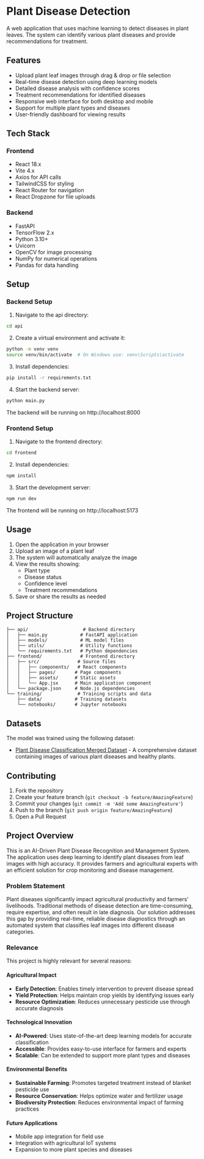 # Plant Disease Detection

A web application that uses machine learning to detect diseases in plant leaves. The system can identify various plant diseases and provide recommendations for treatment.

## Features

- Upload plant leaf images through drag & drop or file selection
- Real-time disease detection using deep learning models
- Detailed disease analysis with confidence scores
- Treatment recommendations for identified diseases
- Responsive web interface for both desktop and mobile
- Support for multiple plant types and diseases
- User-friendly dashboard for viewing results

## Tech Stack

### Frontend
- React 18.x
- Vite 4.x
- Axios for API calls
- TailwindCSS for styling
- React Router for navigation
- React Dropzone for file uploads

### Backend
- FastAPI
- TensorFlow 2.x
- Python 3.10+
- Uvicorn
- OpenCV for image processing
- NumPy for numerical operations
- Pandas for data handling

## Setup

### Backend Setup
1. Navigate to the api directory:
```bash
cd api
```

2. Create a virtual environment and activate it:
```bash
python -m venv venv
source venv/bin/activate  # On Windows use: venv\Scripts\activate
```

3. Install dependencies:
```bash
pip install -r requirements.txt
```

4. Start the backend server:
```bash
python main.py
```

The backend will be running on http://localhost:8000

### Frontend Setup
1. Navigate to the frontend directory:
```bash
cd frontend
```

2. Install dependencies:
```bash
npm install
```

3. Start the development server:
```bash
npm run dev
```

The frontend will be running on http://localhost:5173

## Usage

1. Open the application in your browser
2. Upload an image of a plant leaf
3. The system will automatically analyze the image
4. View the results showing:
   - Plant type
   - Disease status
   - Confidence level
   - Treatment recommendations
5. Save or share the results as needed

## Project Structure

```
├── api/                    # Backend directory
│   ├── main.py            # FastAPI application
│   ├── models/            # ML model files
│   ├── utils/             # Utility functions
│   └── requirements.txt   # Python dependencies
├── frontend/              # Frontend directory
│   ├── src/              # Source files
│   │   ├── components/   # React components
│   │   ├── pages/       # Page components
│   │   ├── assets/      # Static assets
│   │   └── App.jsx      # Main application component
│   └── package.json     # Node.js dependencies
└── training/             # Training scripts and data
    ├── data/            # Training datasets
    └── notebooks/       # Jupyter notebooks
```

## Datasets

The model was trained using the following dataset:
- [Plant Disease Classification Merged Dataset](https://www.kaggle.com/datasets/alinedobrovsky/plant-disease-classification-merged-dataset?resource=download) - A comprehensive dataset containing images of various plant diseases and healthy plants.

## Contributing

1. Fork the repository
2. Create your feature branch (`git checkout -b feature/AmazingFeature`)
3. Commit your changes (`git commit -m 'Add some AmazingFeature'`)
4. Push to the branch (`git push origin feature/AmazingFeature`)
5. Open a Pull Request

## Project Overview

This is an AI-Driven Plant Disease Recognition and Management System. The application uses deep learning to identify plant diseases from leaf images with high accuracy. It provides farmers and agricultural experts with an efficient solution for crop monitoring and disease management.

### Problem Statement

Plant diseases significantly impact agricultural productivity and farmers' livelihoods. Traditional methods of disease detection are time-consuming, require expertise, and often result in late diagnosis. Our solution addresses this gap by providing real-time, reliable disease diagnostics through an automated system that classifies leaf images into different disease categories.

### Relevance

This project is highly relevant for several reasons:

#### Agricultural Impact
- **Early Detection**: Enables timely intervention to prevent disease spread
- **Yield Protection**: Helps maintain crop yields by identifying issues early
- **Resource Optimization**: Reduces unnecessary pesticide use through accurate diagnosis

#### Technological Innovation
- **AI-Powered**: Uses state-of-the-art deep learning models for accurate classification
- **Accessible**: Provides easy-to-use interface for farmers and experts
- **Scalable**: Can be extended to support more plant types and diseases

#### Environmental Benefits
- **Sustainable Farming**: Promotes targeted treatment instead of blanket pesticide use
- **Resource Conservation**: Helps optimize water and fertilizer usage
- **Biodiversity Protection**: Reduces environmental impact of farming practices

#### Future Applications
- Mobile app integration for field use
- Integration with agricultural IoT systems
- Expansion to more plant species and diseases
